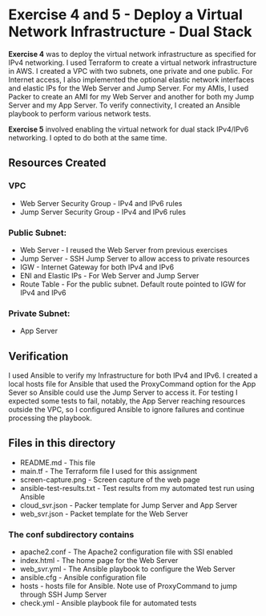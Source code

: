 # Exercise 4 and 5  - Deploy a Virtual Network Infrastructure - Dual Stack

**Exercise 4** was to deploy the virtual network infrastructure as specified for IPv4 networking.
I used Terraform to create a virtual network infrastructure in AWS. I created a VPC with
two subnets, one private and one public. For Internet access, I also implemented the
optional elastic network interfaces and elastic IPs for the Web Server and Jump Server.
For my AMIs, I used Packer to create an AMI for my Web Server and another for both my Jump
Server and my App Server. To verify connectivity, I created an Ansible playbook to perform
various network tests. 

**Exercise 5** involved enabling the virtual network for dual stack IPv4/IPv6 networking.
I opted to do both at the same time. 

## Resources Created

### VPC
* Web Server Security Group - IPv4 and IPv6 rules
* Jump Server Security Group - IPv4 and IPv6 rules

### Public Subnet:
* Web Server - I reused the Web Server from previous exercises
* Jump Server - SSH Jump Server to allow access to private resources
* IGW - Internet Gateway for both IPv4 and IPv6
* ENI and Elastic IPs - For Web Server and Jump Server
* Route Table - For the public subnet. Default route pointed to IGW for IPv4 and IPv6

### Private Subnet:
* App Server

## Verification

I used Ansible to verify my Infrastructure for both IPv4 and IPv6. I created a local hosts
file for Ansible that used the ProxyCommand option for the App Sever so Ansible could
use the Jump Server to access it. For testing I expected some tests to fail, notably, the
App Server reaching resources outside the VPC, so I configured Ansible to ignore failures
and continue processing the playbook. 


## Files in this directory

* README.md - This file
* main.tf - The Terraform file I used for this assignment
* screen-capture.png - Screen capture of the web page
* ansible-test-results.txt - Test results from my automated test run using Ansible
* cloud_svr.json  - Packer template for Jump Server and App Server
* web_svr.json - Packet template for the Web Server

### The conf subdirectory contains

* apache2.conf - The Apache2 configuration file with SSI enabled
* index.html - The home page for the Web Server
* web_svr.yml - The Ansible playbook to configure the Web Server
* ansible.cfg - Ansible configuration file
* hosts - hosts file for Ansible. Note use of ProxyCommand to jump through SSH Jump Server
* check.yml - Ansible playbook file for automated tests